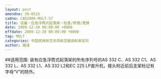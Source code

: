 ```yaml
---
layout: post
amendno: 39-6515
cadno: CAD2009-MULT-57
title: 设备－应急浮筒式起落架－检查/修理/更换
date: 2009-12-30 00:00:00 +0800
effdate: 2009-12-30 00:00:00 +0800
tag: MULT
categories: 中国民用航空总局航空器适航审定司
author: 路遥
---
```


##适用范围:
装有应急浮筒式起落架的所有序列号的AS 332 C、AS 332 C1、AS 332 L、AS 332 L1、AS 332 L2和EC 225 LP直升机，接头附近前后支架标记有字母“V”的除外。

